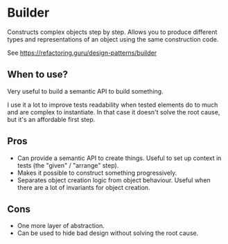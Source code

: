 # Builder

Constructs complex objects step by step. Allows you to produce different types and representations of an object using the same construction code.

See https://refactoring.guru/design-patterns/builder

## When to use?

Very useful to build a semantic API to build something.

I use it a lot to improve tests readability when tested elements do to much and are complex to instantiate. In that case it doesn't solve the root cause, but it's an affordable first step.

## Pros

- Can provide a semantic API to create things. Useful to set up context in tests (the "given" / "arrange" step).
- Makes it possible to construct something progressively.
- Separates object creation logic from object behaviour. Useful when there are a lot of invariants for object creation.

## Cons

- One more layer of abstraction.
- Can be used to hide bad design without solving the root cause.
